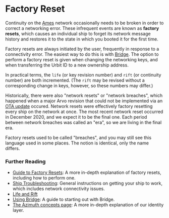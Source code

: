 # Factory Reset

Continuity on the [Ames](ames.md) network occasionally needs to be broken in order to correct a networking error. These infrequent events are known as **factory resets**, which causes an individual ship to forget its network message history and restores it to the state in which you booted it for the first time.

Factory resets are always initiated by the user, frequently in response to a connectivity error. The easiest way to do this is with [Bridge](bridge.md). The option to perform a factory reset is given when changing the networking keys, and when transferring the Urbit ID to a new ownership address.

In practical terms, the `life` (or key revision number) and `rift` (or continuity number) are both incremented. (The `rift` may be revised without a corresponding change in keys, however, so these numbers may differ.)

Historically, there were also "network resets" or "network breaches", which happened when a major Arvo revision that could not be implemented via an [OTA update](ota-updates.md) occured. Network resets were effectively factory resetting every ship on the network at once. The most recent network reset occurred in December 2020, and we expect it to be the final one. Each period between network breaches was called an "era", so we are living in the final era.

Factory resets used to be called "breaches", and you may still see this language used in some places. The notion is identical, only the name differs.

### Further Reading <a href="#further-reading" id="further-reading"></a>

* [Guide to Factory Resets](../user-manual/id/guide-to-resets.md): A more in-depth explanation of factory resets, including how to perform one.
* [Ship Troubleshooting](../user-manual/os/ship-troubleshooting.md): General instructions on getting your ship to work, which includes network connectivity issues.
* [Life and Rift](../urbit-id/concepts/life-and-rift.md)
* [Using Bridge](../user-manual/id/using-bridge.md): A guide to starting out with Bridge.
* [The Azimuth concepts page](../urbit-id/guides/advanced-azimuth-tools.md): A more in-depth explanation of our identity layer.
